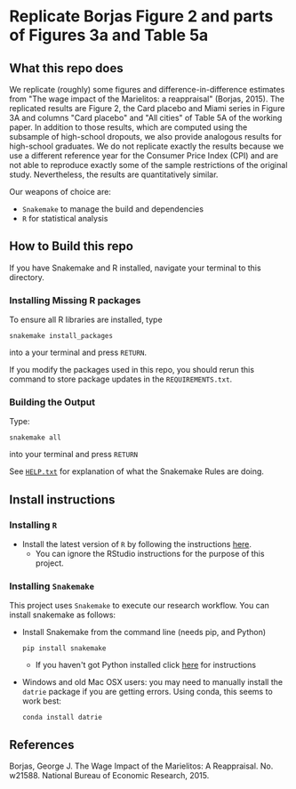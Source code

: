# Replicate Borjas Figure 2 and parts of Figures 3a and Table 5a

## What this repo does

We replicate (roughly) some figures and difference-in-difference estimates from "The wage impact of the Marielitos: a reappraisal" (Borjas, 2015). The replicated results are Figure 2, the Card placebo and Miami series in Figure 3A and columns "Card placebo" and "All cities" of Table 5A of the working paper. In addition to those results, which are computed using the subsample of high-school dropouts, we also provide analogous results for high-school graduates. We do not replicate exactly the results because we use a different reference year for the Consumer Price Index (CPI) and are not able to reproduce exactly some of the sample restrictions of the original study. Nevertheless, the results are quantitatively similar.

Our weapons of choice are:

* `Snakemake` to manage the build and dependencies
* `R` for statistical analysis

## How to Build this repo

If you have Snakemake and R installed, navigate your terminal to this directory.

### Installing Missing R packages

To ensure all R libraries are installed, type

```
snakemake install_packages
```
into a your terminal and press `RETURN`.

If you modify the packages used in this repo, you should rerun this command to store package updates in the `REQUIREMENTS.txt`.

### Building the Output
Type:

```
snakemake all
```

into your terminal and press `RETURN`

See [`HELP.txt`](HELP.txt) for explanation of what the Snakemake Rules are doing.

## Install instructions

### Installing `R`

* Install the latest version of `R` by following the instructions
  [here](https://pp4rs.github.io/installation-guide/r/).
    * You can ignore the RStudio instructions for the purpose of this project.

### Installing `Snakemake`

This project uses `Snakemake` to execute our research workflow.
You can install snakemake as follows:
* Install Snakemake from the command line (needs pip, and Python)
    ```
    pip install snakemake
    ```
    * If you haven't got Python installed click [here](https://pp4rs.github.io/installation-guide/python/) for instructions

* Windows and old Mac OSX users: you may need to manually install the `datrie` package if you are getting errors. Using conda, this seems to work best:

    ```
    conda install datrie
    ```

## References
Borjas, George J. The Wage Impact of the Marielitos: A Reappraisal. No. w21588. National Bureau of Economic Research, 2015.
